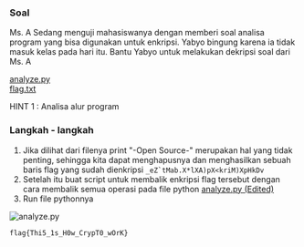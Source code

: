 ### Soal

Ms. A Sedang menguji mahasiswanya dengan memberi soal analisa program yang bisa digunakan untuk enkripsi. Yabyo bingung karena ia tidak masuk kelas pada hari itu. Bantu Yabyo untuk melakukan dekripsi soal dari Ms. A

[analyze.py](../assets/soal/analyze.py)  
[flag.txt](../assets/soal/analyze_flag.py)

HINT 1 : Analisa alur program

### Langkah - langkah
1. Jika dilihat dari filenya print "-Open Source-" merupakan hal yang tidak penting, sehingga kita dapat menghapusnya dan menghasilkan sebuah baris flag yang sudah dienkripsi
``` _eZ`tMab.X*lXA)pX<kriM)XpHkDv ```
2. Setelah itu buat script untuk membalik enkripsi flag tersebut dengan cara membalik semua operasi pada file python [analyze.py (Edited)](../assets/soal/analyze_answer.py)
3. Run file pythonnya

![analyze.py](../assets/analyze.png)  


  ```
  flag{Thi5_1s_H0w_CrypT0_wOrK}
  ```
